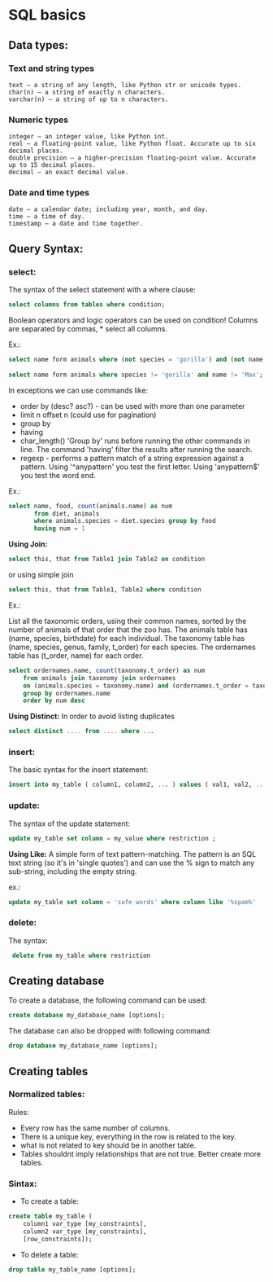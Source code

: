 # SQL basics 

## Data types:

### Text and string types

    text — a string of any length, like Python str or unicode types.
    char(n) — a string of exactly n characters.
    varchar(n) — a string of up to n characters.

### Numeric types
    integer — an integer value, like Python int.
    real — a floating-point value, like Python float. Accurate up to six decimal places.
    double precision — a higher-precision floating-point value. Accurate up to 15 decimal places.
    decimal — an exact decimal value.

### Date and time types
    date — a calendar date; including year, month, and day.
    time — a time of day.
    timestamp — a date and time together.


## Query Syntax:

### select: 
The syntax of the select statement with a where clause:

```sql
select columns from tables where condition;
```

Boolean operators and logic operators can be used on condition!
Columns are separated by commas, * select all columns.

Ex.:

```sql
select name form animals where (not species = 'gorilla') and (not name = 'Max');
    
select name form animals where species != 'gorilla' and name != 'Max';   (just like python operator) 
```

In exceptions we can use commands like:
 - order by  (desc? asc?) - can be used with more than one parameter 
 - limit n offset n (could use for pagination)  
 - group by 
 - having
 - char_length() 
 'Group by' runs before running the other commands in line. The command 'having' filter the results after running the search.
 - regexp - performs a pattern match of a string expression against a pattern. Using '^anypattern' you test the first letter. Using 'anypattern$' you test the word end.
 

Ex.:
```sql
select name, food, count(animals.name) as num 
       from diet, animals 
       where animals.species = diet.species group by food 
       having num = 1
```


**Using Join:**

```sql
select this, that from Table1 join Table2 on condition
```
or using simple join
```sql
select this, that from Table1, Table2 where condition
```

Ex.:

 List all the taxonomic orders, using their common names, sorted by the number of animals of that order that the zoo has. The animals table has (name, species, birthdate) for each individual. The taxonomy table has (name, species, genus, family, t_order) for each species. The ordernames table has (t_order, name) for each order.

```sql
select ordernames.name, count(taxonomy.t_order) as num 
    from animals join taxonomy join ordernames
    on (animals.species = taxonomy.name) and (ordernames.t_order = taxonomy.t_order)
    group by ordernames.name
    order by num desc
```

**Using Distinct:**
In order to avoid listing duplicates

```sql
select distinct .... from .... where ...
```

### insert: 
    
The basic syntax for the insert statement:
    
```sql
insert into my_table ( column1, column2, ... ) values ( val1, val2, ... );
```

### update:

The syntax of the update statement:

```sql
update my_table set column = my_value where restriction ;
```

**Using Like:**
 A simple form of text pattern-matching.
 The pattern is an SQL text string (so it's in 'single quotes') and can use the % sign to match any sub-string, including the empty string.

ex.: 
```sql
update my_table set column = 'safe words' where column like '%spam%'
```

### delete:

The syntax:

```sql
 delete from my_table where restriction 
```

## Creating database

To create a database, the following command can be used:
```sql
create database my_database_name [options];
```

The database can also be dropped with following command:
```sql
drop database my_database_name [options];
```

## Creating tables

### Normalized tables:

Rules:
- Every row has the same number of columns.
- There is a unique key, everything in the row is related to the key.
- what is not related to key should be in another table.
- Tables shouldnt imply relationships that are not true. Better create more tables.

### Sintax:

- To create a table:
```sql
create table my_table (
    column1 var_type [my_constraints],
    column2 var_type [my_constraints],
    [row_constraints]);
```

- To delete a table:
```sql
drop table my_table_name [options];
```
